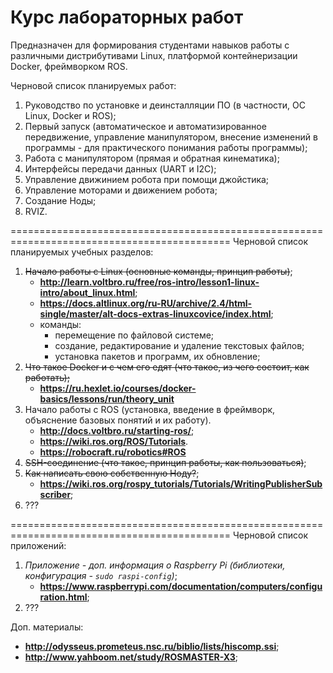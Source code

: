 # Курс лабораторных работ
Предназначен для формирования студентами навыков работы с различными дистрибутивами Linux, платформой контейнеризации Docker, фреймворком ROS.

Черновой список планируемых работ:
1. Руководство по установке и деинсталляции ПО (в частности, ОС Linux, Docker и ROS);
2. Первый запуск (автоматическое и автоматизированное передвижение, управление манипулятором, внесение изменений в программы - для практического понимания работы программы);
3. Работа с манипулятором (прямая и обратная кинематика);
4. Интерфейсы передачи данных (UART и I2C);
5. Управление движинием робота при помощи джойстика;
6. Управление моторами и движением робота;
7. Создание Ноды;
8. RVIZ.

============================================================================================
Черновой список планируемых учебных разделов:
1. ~~Начало работы с Linux (основные команды, принцип работы)~~;
    - __http://learn.voltbro.ru/free/ros-intro/lesson1-linux-intro/about_linux.html__;
    - __https://docs.altlinux.org/ru-RU/archive/2.4/html-single/master/alt-docs-extras-linuxcovice/index.html__;
    - команды:
        * перемещение по файловой системе;
        * создание, редактирование и удаление текстовых файлов;
        * установка пакетов и программ, их обновление;
2. ~~Что такое Docker и с чем его едят (что такое, из чего состоит, как работать);~~
    - __https://ru.hexlet.io/courses/docker-basics/lessons/run/theory_unit__
2. Начало работы с ROS (установка, введение в фреймворк, объяснение базовых понятий и их работу).
    - __http://docs.voltbro.ru/starting-ros/__;
    - __https://wiki.ros.org/ROS/Tutorials__.
    - __https://robocraft.ru/robotics#ROS__
4. ~~SSH-соединение (что такое, принцип работы, как пользоваться)~~;
5. ~~Как написать свою собственную Ноду?~~;
    - __https://wiki.ros.org/rospy_tutorials/Tutorials/WritingPublisherSubscriber__;
6. ???

============================================================================================
Черновой список приложений:
1. *Приложение - доп. информация о Raspberry Pi (библиотеки, конфигурация - `sudo raspi-config`)*;
    - __https://www.raspberrypi.com/documentation/computers/configuration.html__;
2. ???


Доп. материалы:
- __http://odysseus.prometeus.nsc.ru/biblio/lists/hiscomp.ssi__;
- __http://www.yahboom.net/study/ROSMASTER-X3__;